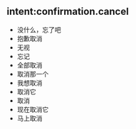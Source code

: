 ## intent:confirmation.cancel
- 没什么，忘了吧
- 抱歉取消
- 无视
- 忘记
- 全部取消
- 取消那一个
- 我想取消
- 取消它
- 取消
- 现在取消它
- 马上取消
